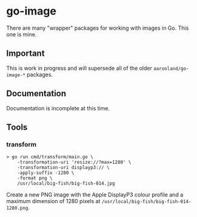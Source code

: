 # go-image

There are many "wrapper" packages for working with images in Go. This one is mine.

## Important

This is work in progress and will supersede all of the older `aaronland/go-image-*` packages.

## Documentation

Documentation is incomplete at this time.

## Tools

### transform

```
> go run cmd/transform/main.go \
	-transformation-uri 'resize://?max=1280' \
	-transformation-uri displayp3:// \
	-apply-suffix -1280 \
	-format png \
	/usr/local/big-fish/big-fish-014.jpg
```

Create a new PNG image with the Apple DisplayP3 colour profile and a maximum dimension of 1280 pixels at `/usr/local/big-fish/big-fish-014-1280.png`.